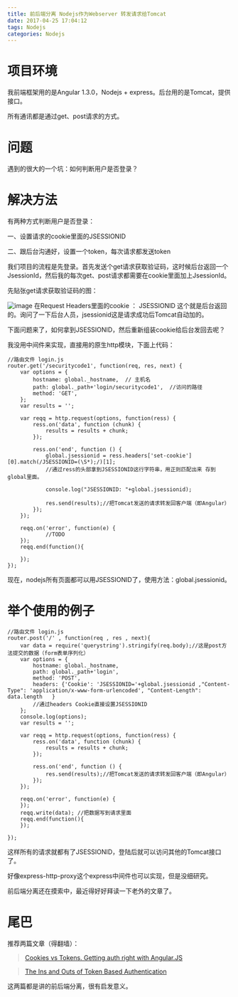 ```yaml
---
title: 前后端分离 Nodejs作为Webserver 转发请求给Tomcat
date: 2017-04-25 17:04:12
tags: Nodejs
categories: Nodejs
---
```

# 项目环境
我前端框架用的是Angular 1.3.0，Nodejs + express。后台用的是Tomcat，提供接口。

所有通讯都是通过get、post请求的方式。

# 问题
遇到的很大的一个坑：如何判断用户是否登录？

# 解决方法
有两种方式判断用户是否登录：

一、设置请求的cookie里面的JSESSIONID 

二、跟后台沟通好，设置一个token，每次请求都发送token

我们项目的流程是先登录。首先发送个get请求获取验证码，这时候后台返回一个JsessionId，然后我的每次get、post请求都需要在cookie里面加上JsessionId。

先贴张get请求获取验证码的图：

![image](http://oop1po68r.bkt.clouddn.com/nodejs-1.png)
在Request Headers里面的cookie ： JSESSIONID  这个就是后台返回的。询问了一下后台人员，jsessionid这是请求成功后Tomcat自动加的。

下面问题来了，如何拿到JSESSIONID，然后重新组装cookie给后台发回去呢？

我没用中间件来实现，直接用的原生http模块，下面上代码：

```
//路由文件 login.js
router.get('/securitycode1', function(req, res, next) {
	var options = { 
	    hostname: global._hostname,  // 主机名
	    path: global._path+'login/securitycode1',  //访问的路径
	    method: 'GET', 
	};
	var results = ''; 

	var reqq = http.request(options, function(ress) {
	    ress.on('data', function (chunk) {
	        results = results + chunk;
	    }); 
	    
	    ress.on('end', function () {
	        global.jsessionid = ress.headers['set-cookie'][0].match(/JSESSIONID=(\S*);/)[1];
	        //通过ress的头部拿到JSESSIONID这行字符串，用正则匹配出来 存到global里面。
	        
	        console.log("JSESSIONID: "+global.jsessionid);

	        res.send(results);//把Tomcat发送的请求转发回客户端（即Angular）
	    }); 
	});

	reqq.on('error', function(e) {
	        //TODO
	});
	reqq.end(function(){

	});
});
```
现在，nodejs所有页面都可以用JSESSIONID了，使用方法：global.jsessionid。

# 举个使用的例子

```
//路由文件 login.js
router.post('/' , function(req , res , next){
	var data = require('querystring').stringify(req.body);//这是post方法提交的数据（form表单序列化）
	var options = { 
	    hostname: global._hostname,
	    path: global._path+'login',
	    method: 'POST',
	    headers: {'Cookie': 'JSESSIONID='+global.jsessionid ,"Content-Type": 'application/x-www-form-urlencoded', "Content-Length": data.length   }
	    //通过headers Cookie直接设置JSESSIONID
	};
	console.log(options);
	var results = ''; 

	var reqq = http.request(options, function(ress) {
	    ress.on('data', function (chunk) {
	        results = results + chunk;
	    }); 
	    
	    ress.on('end', function () {
	        res.send(results);//把Tomcat发送的请求转发回客户端（即Angular）
	    }); 
	});

	reqq.on('error', function(e) {
	});
	reqq.write(data); //把数据写到请求里面
	reqq.end(function(){
	});

});
```
这样所有的请求就都有了JSESSIONID，登陆后就可以访问其他的Tomcat接口了。

好像express-http-proxy这个express中间件也可以实现，但是没细研究。

前后端分离还在摸索中，最近得好好拜读一下老外的文章了。

# 尾巴

推荐两篇文章（得翻墙）：

> [Cookies vs Tokens. Getting auth right with Angular.JS](https://auth0.com/blog/angularjs-authentication-with-cookies-vs-token/)

> [The Ins and Outs of Token Based Authentication](https://scotch.io/tutorials/the-ins-and-outs-of-token-based-authentication)

这两篇都是讲的前后端分离，很有启发意义。